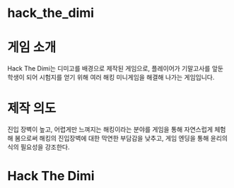 # hack_the_dimi

# 게임 소개

Hack The Dimi는 디미고를 배경으로 제작된 게임으로, 플레이어가 기말고사를 앞둔 학생이 되어 시험지를 얻기 위해 여러 해킹 미니게임을 해결해 나가는 게임입니다.

# 제작 의도

진입 장벽이 높고, 어렵게만 느껴지는 해킹이라는 분야를 게임을 통해 자연스럽게 체험해 봄으로써 해킹의 진입장벽에 대한 막연한 부담감을 낮추고, 게임 엔딩을 통해 윤리의식의 필요성을 강조한다.

# Hack The Dimi